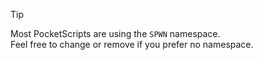 > [!TIP]  
> Most PocketScripts are using the `SPWN` namespace.  
> Feel free to change or remove if you prefer no namespace.

